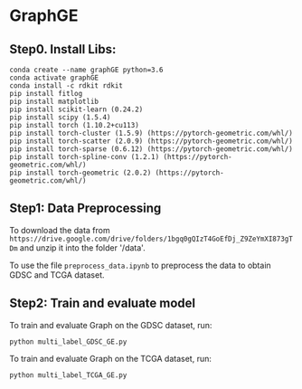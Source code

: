 # GraphGE

## Step0. Install Libs:
```
conda create --name graphGE python=3.6
conda activate graphGE
conda install -c rdkit rdkit
pip install fitlog
pip install matplotlib
pip install scikit-learn (0.24.2)
pip install scipy (1.5.4)
pip install torch (1.10.2+cu113)
pip install torch-cluster (1.5.9) (https://pytorch-geometric.com/whl/)  
pip install torch-scatter (2.0.9) (https://pytorch-geometric.com/whl/)  
pip install torch-sparse (0.6.12) (https://pytorch-geometric.com/whl/)  
pip install torch-spline-conv (1.2.1) (https://pytorch-geometric.com/whl/)  
pip install torch-geometric (2.0.2) (https://pytorch-geometric.com/whl/)  
```
## Step1: Data Preprocessing
To download the data from `https://drive.google.com/drive/folders/1bgq0gQIzT4GoEfDj_Z9ZeYmXI873gTDm` and unzip it into the folder '/data'.

To use the file `preprocess_data.ipynb` to preprocess the data to obtain GDSC and TCGA dataset.


## Step2: Train and evaluate model
To train and evaluate Graph on the GDSC dataset, run:
```
python multi_label_GDSC_GE.py
```
To train and evaluate Graph on the TCGA dataset, run:
```
python multi_label_TCGA_GE.py
```